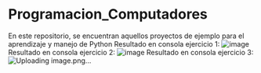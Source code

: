 # Programacion_Computadores
En este repositorio, se encuentran aquellos proyectos de ejemplo para el aprendizaje y manejo de Python
Resultado en consola ejercicio 1:
![image](https://github.com/user-attachments/assets/db4bddb3-e82f-43ba-828a-2f4bcdf665a5)
Resultado en consola ejercicio 2:
![image](https://github.com/user-attachments/assets/3fa63778-e8bd-42df-a0b9-7ab8c1c0ab25)
Resultado en consola ejercicio 3:
![Uploading image.png…]()

